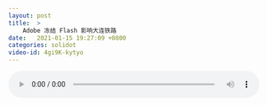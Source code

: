 ```yaml
---
layout: post
title:  >
    Adobe 冻结 Flash 影响大连铁路
date:   2021-01-15 19:27:09 +0800
categories: solidot
video-id: 4gi9K-kytyo
---
```


<audio src="/assets/99803b3710908acee8977bfec4d041a0.mp3" style="width: 100%;" controls></audio>

